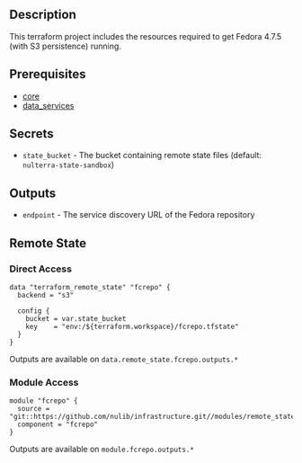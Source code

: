 ## Description

This terraform project includes the resources required to get Fedora 4.7.5 (with S3 persistence) running.

## Prerequisites

* [core](../core/README.md)
* [data_services](../data_services/README.md)

## Secrets

* `state_bucket` - The bucket containing remote state files (default: `nulterra-state-sandbox`)

## Outputs

* `endpoint` - The service discovery URL of the Fedora repository

## Remote State

### Direct Access

```
data "terraform_remote_state" "fcrepo" {
  backend = "s3"

  config {
    bucket = var.state_bucket
    key    = "env:/${terraform.workspace}/fcrepo.tfstate"
  }
}
```

Outputs are available on `data.remote_state.fcrepo.outputs.*`

### Module Access

```
module "fcrepo" {
  source = "git::https://github.com/nulib/infrastructure.git//modules/remote_state"
  component = "fcrepo"
}
```

Outputs are available on `module.fcrepo.outputs.*`
